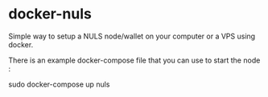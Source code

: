 # docker-nuls
Simple way to setup a NULS node/wallet on your computer or a VPS using docker.

There is an example docker-compose file that you can use to start the node :
  
  sudo docker-compose up nuls
